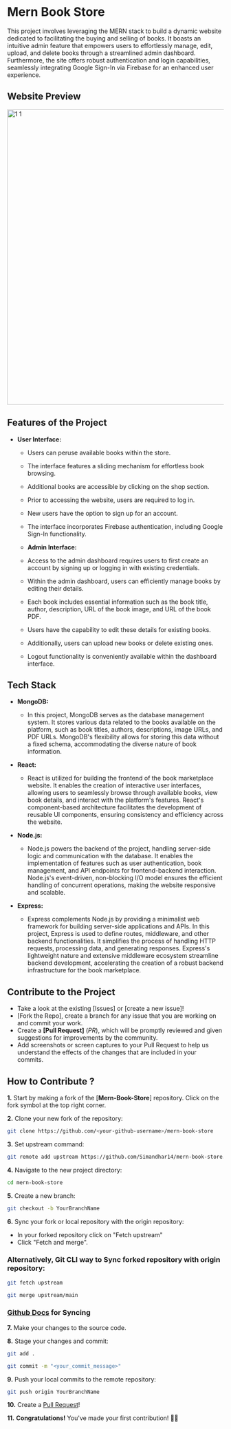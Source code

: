 
# Mern Book Store

This project involves leveraging the MERN stack to build a dynamic website dedicated to facilitating the buying and selling of books. It boasts an intuitive admin feature that empowers users to effortlessly manage, edit, upload, and delete books through a streamlined admin dashboard. Furthermore, the site offers robust authentication and login capabilities, seamlessly integrating Google Sign-In via Firebase for an enhanced user experience.




## Website Preview
<img width="687" alt="1 1" src="https://github.com/Simandhar14/mern-book-store/assets/121376696/0f25936b-a03b-4df3-86fe-a1d670472020">

## Features of the Project

- **User Interface:**
  - Users can peruse available books within the store.
  - The interface features a sliding mechanism for effortless book browsing.
  - Additional books are accessible by clicking on the shop section.
  - Prior to accessing the website, users are required to log in.
  - New users have the option to sign up for an account.
  - The interface incorporates Firebase authentication, including Google Sign-In functionality.

  - **Admin Interface:**
  - Access to the admin dashboard requires users to first create an account by signing up or logging in with existing credentials.
  - Within the admin dashboard, users can efficiently manage books by editing their details.
  - Each book includes essential information such as the book title, author, description, URL of the book image, and URL of the book PDF.
  - Users have the capability to edit these details for existing books.
  - Additionally, users can upload new books or delete existing ones.
  - Logout functionality is conveniently available within the dashboard interface.
## Tech Stack

- **MongoDB:**
  - In this project, MongoDB serves as the database management system. It stores various data related to the books available on the platform, such as book titles, authors, descriptions, image URLs, and PDF URLs. MongoDB's flexibility allows for storing this data without a fixed schema, accommodating the diverse nature of book information.

- **React:**
  - React is utilized for building the frontend of the book marketplace website. It enables the creation of interactive user interfaces, allowing users to seamlessly browse through available books, view book details, and interact with the platform's features. React's component-based architecture facilitates the development of reusable UI components, ensuring consistency and efficiency across the website.

- **Node.js:**
  - Node.js powers the backend of the project, handling server-side logic and communication with the database. It enables the implementation of features such as user authentication, book management, and API endpoints for frontend-backend interaction. Node.js's event-driven, non-blocking I/O model ensures the efficient handling of concurrent operations, making the website responsive and scalable.

- **Express:**
  - Express complements Node.js by providing a minimalist web framework for building server-side applications and APIs. In this project, Express is used to define routes, middleware, and other backend functionalities. It simplifies the process of handling HTTP requests, processing data, and generating responses. Express's lightweight nature and extensive middleware ecosystem streamline backend development, accelerating the creation of a robust backend infrastructure for the book marketplace.
## Contribute to the Project

- Take a look at the existing [Issues]<!--(https://github.com/Simandhar14/mern-book-store)--> or [create a new issue]<!--(https://github.com/Simandhar14/mern-book-store/issues/new/choose)-->!
- [Fork the Repo]<!--(https://github.com/Simandhar14/mern-book-store/fork)-->, create a branch for any issue that you are working on and commit your work.
- Create a **[Pull Request]<!--(https://github.com/Simandhar14/mern-book-store/compare)-->** (_PR_), which will be promptly reviewed and given suggestions for improvements by the community.
- Add screenshots or screen captures to your Pull Request to help us understand the effects of the changes that are included in your commits.
## How to Contribute ?

**1.** Start by making a fork of the [**Mern-Book-Store**]<!--(https://github.com/Simandhar14/mern-book-store)--> repository. Click on the fork  symbol at the top right corner.

**2.** Clone your new fork of the repository:

```bash
git clone https://github.com/<your-github-username>/mern-book-store
```

**3.** Set upstream command:

```bash
git remote add upstream https://github.com/Simandhar14/mern-book-store.git
```

**4.** Navigate to the new project directory:

```bash
cd mern-book-store
```

**5.** Create a new branch:

```bash
git checkout -b YourBranchName
```

**6.** Sync your fork or local repository with the origin repository:

- In your forked repository click on "Fetch upstream"
- Click "Fetch and merge".

### Alternatively, Git CLI way to Sync forked repository with origin repository:

```bash
git fetch upstream
```

```bash
git merge upstream/main
```

### [Github Docs](https://docs.github.com/en/github/collaborating-with-pull-requests/addressing-merge-conflicts/resolving-a-merge-conflict-on-github) for Syncing

**7.** Make your changes to the source code.

**8.** Stage your changes and commit:

```bash
git add .
```

```bash
git commit -m "<your_commit_message>"
```

**9.** Push your local commits to the remote repository:

```bash
git push origin YourBranchName
```

**10.** Create a [Pull Request](https://help.github.com/en/github/collaborating-with-issues-and-pull-requests/creating-a-pull-request)!

**11.** **Congratulations!** You've made your first contribution! 🙌🏼
